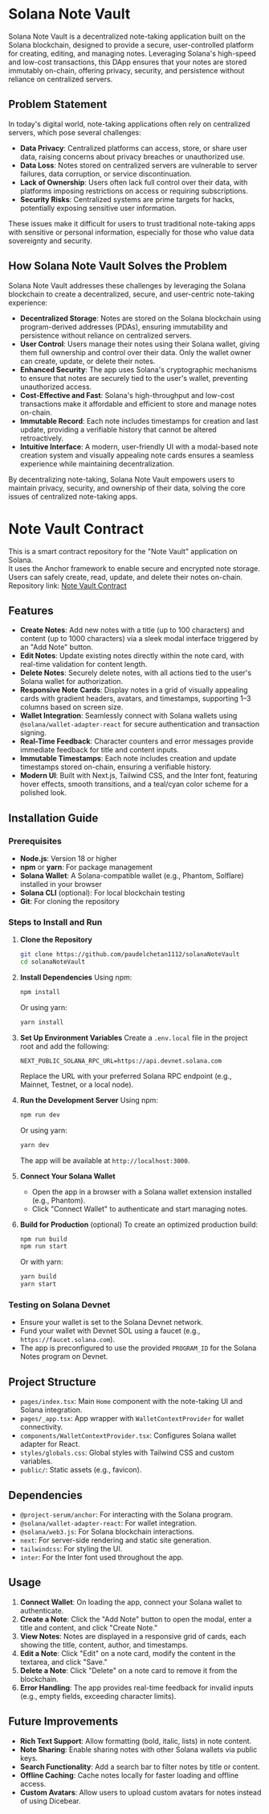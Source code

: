 # Solana Note Vault

Solana Note Vault is a decentralized note-taking application built on the Solana blockchain, designed to provide a secure, user-controlled platform for creating, editing, and managing notes. Leveraging Solana's high-speed and low-cost transactions, this DApp ensures that your notes are stored immutably on-chain, offering privacy, security, and persistence without reliance on centralized servers.

## Problem Statement

In today's digital world, note-taking applications often rely on centralized servers, which pose several challenges:
- **Data Privacy**: Centralized platforms can access, store, or share user data, raising concerns about privacy breaches or unauthorized use.
- **Data Loss**: Notes stored on centralized servers are vulnerable to server failures, data corruption, or service discontinuation.
- **Lack of Ownership**: Users often lack full control over their data, with platforms imposing restrictions on access or requiring subscriptions.
- **Security Risks**: Centralized systems are prime targets for hacks, potentially exposing sensitive user information.

These issues make it difficult for users to trust traditional note-taking apps with sensitive or personal information, especially for those who value data sovereignty and security.

## How Solana Note Vault Solves the Problem

Solana Note Vault addresses these challenges by leveraging the Solana blockchain to create a decentralized, secure, and user-centric note-taking experience:
- **Decentralized Storage**: Notes are stored on the Solana blockchain using program-derived addresses (PDAs), ensuring immutability and persistence without reliance on centralized servers.
- **User Control**: Users manage their notes using their Solana wallet, giving them full ownership and control over their data. Only the wallet owner can create, update, or delete their notes.
- **Enhanced Security**: The app uses Solana's cryptographic mechanisms to ensure that notes are securely tied to the user's wallet, preventing unauthorized access.
- **Cost-Effective and Fast**: Solana's high-throughput and low-cost transactions make it affordable and efficient to store and manage notes on-chain.
- **Immutable Record**: Each note includes timestamps for creation and last update, providing a verifiable history that cannot be altered retroactively.
- **Intuitive Interface**: A modern, user-friendly UI with a modal-based note creation system and visually appealing note cards ensures a seamless experience while maintaining decentralization.

By decentralizing note-taking, Solana Note Vault empowers users to maintain privacy, security, and ownership of their data, solving the core issues of centralized note-taking apps.


# Note Vault Contract

This is a smart contract repository for the "Note Vault" application on Solana.  
It uses the Anchor framework to enable secure and encrypted note storage.  
Users can safely create, read, update, and delete their notes on-chain.  
Repository link: [Note Vault Contract](https://github.com/paudelchetan1112/note-vault-contract)

## Features

- **Create Notes**: Add new notes with a title (up to 100 characters) and content (up to 1000 characters) via a sleek modal interface triggered by an "Add Note" button.
- **Edit Notes**: Update existing notes directly within the note card, with real-time validation for content length.
- **Delete Notes**: Securely delete notes, with all actions tied to the user's Solana wallet for authorization.
- **Responsive Note Cards**: Display notes in a grid of visually appealing cards with gradient headers, avatars, and timestamps, supporting 1–3 columns based on screen size.
- **Wallet Integration**: Seamlessly connect with Solana wallets using `@solana/wallet-adapter-react` for secure authentication and transaction signing.
- **Real-Time Feedback**: Character counters and error messages provide immediate feedback for title and content inputs.
- **Immutable Timestamps**: Each note includes creation and update timestamps stored on-chain, ensuring a verifiable history.
- **Modern UI**: Built with Next.js, Tailwind CSS, and the Inter font, featuring hover effects, smooth transitions, and a teal/cyan color scheme for a polished look.

## Installation Guide

### Prerequisites
- **Node.js**: Version 18 or higher
- **npm** or **yarn**: For package management
- **Solana Wallet**: A Solana-compatible wallet (e.g., Phantom, Solflare) installed in your browser
- **Solana CLI** (optional): For local blockchain testing
- **Git**: For cloning the repository

### Steps to Install and Run

1. **Clone the Repository**
   ```bash
   git clone https://github.com/paudelchetan1112/solanaNoteVault
   cd solanaNoteVault
   ```

2. **Install Dependencies**
   Using npm:
   ```bash
   npm install
   ```
   Or using yarn:
   ```bash
   yarn install
   ```

3. **Set Up Environment Variables**
   Create a `.env.local` file in the project root and add the following:
   ```env
   NEXT_PUBLIC_SOLANA_RPC_URL=https://api.devnet.solana.com
   ```
   Replace the URL with your preferred Solana RPC endpoint (e.g., Mainnet, Testnet, or a local node).

4. **Run the Development Server**
   Using npm:
   ```bash
   npm run dev
   ```
   Or using yarn:
   ```bash
   yarn dev
   ```
   The app will be available at `http://localhost:3000`.

5. **Connect Your Solana Wallet**
   - Open the app in a browser with a Solana wallet extension installed (e.g., Phantom).
   - Click "Connect Wallet" to authenticate and start managing notes.

6. **Build for Production** (optional)
   To create an optimized production build:
   ```bash
   npm run build
   npm run start
   ```
   Or with yarn:
   ```bash
   yarn build
   yarn start
   ```

### Testing on Solana Devnet
- Ensure your wallet is set to the Solana Devnet network.
- Fund your wallet with Devnet SOL using a faucet (e.g., `https://faucet.solana.com`).
- The app is preconfigured to use the provided `PROGRAM_ID` for the Solana Notes program on Devnet.

## Project Structure
- `pages/index.tsx`: Main `Home` component with the note-taking UI and Solana integration.
- `pages/_app.tsx`: App wrapper with `WalletContextProvider` for wallet connectivity.
- `components/WalletContextProvider.tsx`: Configures Solana wallet adapter for React.
- `styles/globals.css`: Global styles with Tailwind CSS and custom variables.
- `public/`: Static assets (e.g., favicon).

## Dependencies
- `@project-serum/anchor`: For interacting with the Solana program.
- `@solana/wallet-adapter-react`: For wallet integration.
- `@solana/web3.js`: For Solana blockchain interactions.
- `next`: For server-side rendering and static site generation.
- `tailwindcss`: For styling the UI.
- `inter`: For the Inter font used throughout the app.

## Usage
1. **Connect Wallet**: On loading the app, connect your Solana wallet to authenticate.
2. **Create a Note**: Click the "Add Note" button to open the modal, enter a title and content, and click "Create Note."
3. **View Notes**: Notes are displayed in a responsive grid of cards, each showing the title, content, author, and timestamps.
4. **Edit a Note**: Click "Edit" on a note card, modify the content in the textarea, and click "Save."
5. **Delete a Note**: Click "Delete" on a note card to remove it from the blockchain.
6. **Error Handling**: The app provides real-time feedback for invalid inputs (e.g., empty fields, exceeding character limits).

## Future Improvements
- **Rich Text Support**: Allow formatting (bold, italic, lists) in note content.
- **Note Sharing**: Enable sharing notes with other Solana wallets via public keys.
- **Search Functionality**: Add a search bar to filter notes by title or content.
- **Offline Caching**: Cache notes locally for faster loading and offline access.
- **Custom Avatars**: Allow users to upload custom avatars for notes instead of using Dicebear.

